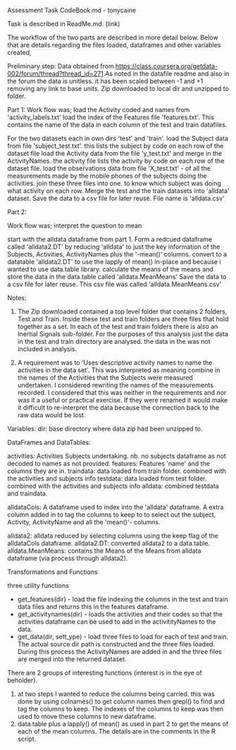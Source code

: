 Assessment Task CodeBook.md - tonycaine

Task is described in ReadMe.md. (link)

The workflow of the two parts are described in more detail below.
Below that are details regarding the files loaded, dataframes and other variables created, 

Preliminary step:
Data obtained from https://class.coursera.org/getdata-002/forum/thread?thread_id=271
As noted in the datafile readme and also in the forum the data is unitless. it has been scaled between -1 and +1 removing any link to base units.
Zip downloaded to local dir and unzipped to folder.

Part 1: Work flow was;
load the Activity coded and names from 'activity_labels.txt'
load the index of the Features file 'features.txt'. This contains the name of the data in each column of the test and train datafiles.
 
For the two datasets each in own dirs 'test' and 'train'.
 load the Subject data from file 'subject_test.txt'. this lists the subject by code on each row of the dataset file
 load the Activity data from the file 'y_test.txt' and  merge in the ActivityNames. the activity file lists the activity by code on each row of the dataset file.
 load the observations data from file 'X_test.txt' - of all the measurements made by the mobile phones of the subjects doing the activities.
 join these three files into one. to know which subject was doing what activity on each row.
Merge the test and the train datasets into 'alldata' dataset.
Save the data to a csv file for later reuse. File name is 'alldata.csv'

Part 2:

Work flow was;
interpret the question to mean  

start with the alldata dataframe from part 1.
Form a redcued dataframe called 'alldata2.DT' by reducing 'alldata' to just the key information of the Subjects, Activities, ActivityNames plus the '-mean()' columns.
convert to a datatable 'alldata2.DT' to use the lapply of mean() in-place and because i wanted to use data.table library.
calculate the means of the means and store the data in the data.table called 'alldata.MeanMeans'
Save the data to a csv file for later reuse. This csv file was called 'alldata.MeanMeans.csv'


Notes:

1. The Zip downloaded contained a top level folder that contains 2 folders, Test and Train. Inside these test and train folders are three files that hold together as a set. In each of the test and train folders there is also an Inertial Signals sub-folder. For the purposes of this analysis just the data in the test and train directory are analysed. the data in the was not included in analysis.

2. A requirement was to 'Uses descriptive activity names to name the activities in the data set'. This was interpreted as meaning combine in the names of the Activities that the Subjects were measured undertaken. I considered rewriting the names of the measurements recorded. I considered that this was neither in the requirements and nor was it a useful or practical exercise. If they were renamed it would make it difficult to re-interpret the data because the connection back to the raw data would be lost.

Variables:
dir: base directory where data zip had been unzipped to.

DataFrames and DataTables:

activities: Activities Subjects undertaking. nb. no subjects dataframe as not decoded to names as not provided.
features: Features 'name' and the columns they are in.
traindata: data loaded from train folder. combined with the activities and subjects info 
testdata: data loaded from test folder. combined with the activities and subjects info 
alldata: combined testdata and traindata.

alldataCols: A dataframe used to index into the 'alldata' dataframe. A extra column added in to tag the columns to keep to to select out the subject, Activity, ActivityName and all the 'mean()'- columns.

alldata2: alldata reduced by selecting columns using the keep flag of the alldataCols dataframe.
alldata2.DT: converted alldata2 to a data.table.
alldata.MeanMeans: contains the Means of the Means from alldata dataframe (via process through alldata2).

Transformations and Functions

three utility functions 
- get_features(dir) - load the file indexing the columns in the test and train data files and returns this in the features dataframe.
- get_activitynames(dir) - loads the activities and their codes so that the activities dataframe can be used to add in the activitityNames to the data.
- get_data(dir, sett_ype) - load three files to load for each of test and train. The actual source dir path is constructed and the three files loaded. During this process the ActivityNames are added in and the three files are merged into the returned dataset.

There are 2 groups of interesting functions (interest is in the eye of beholder).
1. at two steps I wanted to reduce the columns being carried. this was done by using colnames() to get column names then grepl() to find and tag the columns to keep.   The indexes of the columns to keep was then used to move these columns to new dataframe.
2. data.table plus a lapply() of mean() as used in part 2 to get the means of each of the mean columns. The details are in the comments in the R script.


